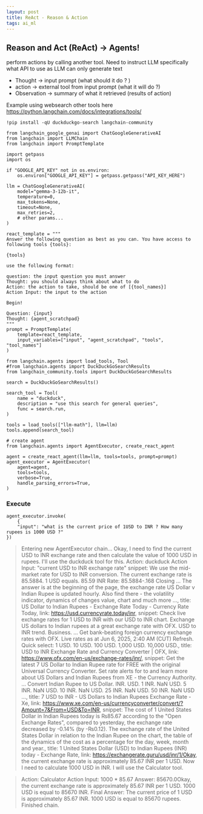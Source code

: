 ```yaml
---
layout: post
title: ReAct - Reason & Action
tags: ai_ml
---
```


## Reason and Act (ReAct) -> Agents! 

perform actions by calling another tool. Need to instruct LLM specifically what API to use as LLM can only generate text 

* Thought -> input prompt (what should it do ? ) 
* action -> external tool from input prompt (what it will do ?) 
* Observation -> summary of what it retrieved (results of action)

Example using websearch 
other tools here https://python.langchain.com/docs/integrations/tools/ 

```
!pip install -qU duckduckgo-search langchain-community
```

```
from langchain_google_genai import ChatGoogleGenerativeAI
from langchain import LLMChain
from langchain import PromptTemplate

import getpass
import os

if "GOOGLE_API_KEY" not in os.environ:
    os.environ["GOOGLE_API_KEY"] = getpass.getpass("API_KEY_HERE")

llm = ChatGoogleGenerativeAI(
    model="gemma-3-12b-it",
    temperature=0,
    max_tokens=None,
    timeout=None,
    max_retries=2,
    # other params...
)

react_template = """
Answer the following question as best as you can. You have access to following tools {tools}:

{tools}

use the following format:

question: the input question you must answer
Thought: you should always think about what to do
Action: the action to take, should be one of [{tool_names}]
Action Input: the input to the action

Begin!

Question: {input}
Thought: {agent_scratchpad}
"""
prompt = PromptTemplate(
    template=react_template,
    input_variables=["input", "agent_scratchpad", "tools", "tool_names"]
)

from langchain.agents import load_tools, Tool
#from langchain.agents import DuckDuckGoSearchResults
from langchain_community.tools import DuckDuckGoSearchResults

search = DuckDuckGoSearchResults()

search_tool = Tool(
    name = "duckduck",
    description = "use this search for general queries",
    func = search.run,
)

tools = load_tools(["llm-math"], llm=llm)
tools.append(search_tool)

# create agent 
from langchain.agents import AgentExecutor, create_react_agent

agent = create_react_agent(llm=llm, tools=tools, prompt=prompt)
agent_executor = AgentExecutor(
    agent=agent,
    tools=tools,
    verbose=True,
    handle_parsing_errors=True,
)
```

### Execute 
```
agent_executor.invoke(
    {
    "input": "what is the current price of 1USD to INR ? How many rupees is 1000 USD ?"
})
```

>Entering new AgentExecutor chain...
>Okay, I need to find the current USD to INR exchange rate and then calculate the value of 1000 USD in rupees. I'll use the duckduck tool for this.
>Action: duckduck
>Action Input: "current USD to INR exchange rate"
>snippet: We use the mid-market rate for USD to INR conversion. The current exchange rate is 85.5884. 1 USD equals. 85.59 INR Rate: 85.5884-.168 Closing ... The answer is at the beginning of the page, the exchange rate US Dollar v Indian Rupee is updated hourly. Also find there - the volatility indicator, dynamics of changes value, chart and much more ..., title: US Dollar to Indian Rupees - Exchange Rate Today - Currency Rate Today, link: https://usd.currencyrate.today/inr, snippet: Check live exchange rates for 1 USD to INR with our USD to INR chart. Exchange US dollars to Indian rupees at a great exchange rate with OFX. USD to INR trend. Business. ... Get bank-beating foreign currency exchange rates with OFX. Live rates as at Jun 6, 2025, 2:40 AM (CUT) Refresh. Quick select: 1 USD. 10 USD. 100 USD. 1,000 USD. 10,000 USD., title: USD to INR Exchange Rate and Currency Converter | OFX, link: https://www.ofx.com/en-us/exchange-rates/inr/, snippet: Get the latest 7 US Dollar to Indian Rupee rate for FREE with the original Universal Currency Converter. Set rate alerts for to and learn more about US Dollars and Indian Rupees from XE - the Currency Authority. ... Convert Indian Rupee to US Dollar. INR. USD. 1 INR. NaN USD. 5 INR. NaN USD. 10 INR. NaN USD. 25 INR. NaN USD. 50 INR. NaN USD ..., title: 7 USD to INR - US Dollars to Indian Rupees Exchange Rate - Xe, link: https://www.xe.com/en-us/currencyconverter/convert/?Amount=7&From=USD&To=INR, snippet: The cost of 1 United States Dollar in Indian Rupees today is ₨85.67 according to the "Open Exchange Rates", compared to yesterday, the exchange rate decreased by -0.14% (by -₨0.12). The exchange rate of the United States Dollar in relation to the Indian Rupee on the chart, the table of the dynamics of the cost as a percentage for the day, week, month and year., title: 1 United States Dollar (USD) to Indian Rupees (INR) today - Exchange Rate, link: https://exchangerate.guru/usd/inr/1/Okay, the current exchange rate is approximately 85.67 INR per 1 USD. Now I need to calculate 1000 USD in INR. I will use the Calculator tool.

> Action: Calculator
> Action Input: 1000 * 85.67
> Answer: 85670.0Okay, the current exchange rate is approximately 85.67 INR per 1 USD. 1000 USD is equal to 85670 INR.
> Final Answer: The current price of 1 USD is approximately 85.67 INR. 1000 USD is equal to 85670 rupees.
> Finished chain.
